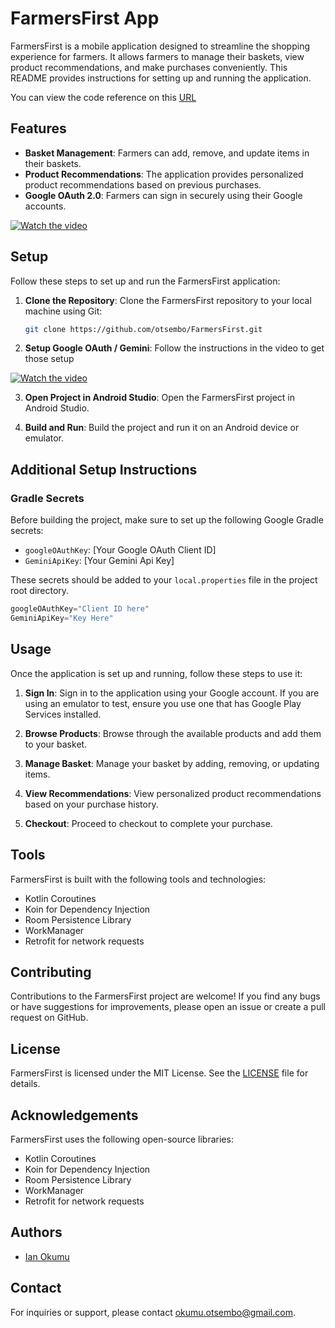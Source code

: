 # FarmersFirst App

FarmersFirst is a mobile application designed to streamline the shopping experience for farmers. It allows farmers to manage their baskets, view product recommendations, and make purchases conveniently. This README provides instructions for setting up and running the application.

You can view the code reference on this [URL](https://farmersfirst.onrender.com/index.html)

## Features

- **Basket Management**: Farmers can add, remove, and update items in their baskets.
- **Product Recommendations**: The application provides personalized product recommendations based on previous purchases.
- **Google OAuth 2.0**: Farmers can sign in securely using their Google accounts.

[![Watch the video](https://img.youtube.com/vi/Zcivg9hyaYo/hqdefault.jpg)](https://www.youtube.com/embed/Zcivg9hyaYo)

## Setup

Follow these steps to set up and run the FarmersFirst application:

1. **Clone the Repository**: Clone the FarmersFirst repository to your local machine using Git:

    ```bash
    git clone https://github.com/otsembo/FarmersFirst.git
    ```

2. **Setup Google OAuth / Gemini**: Follow the instructions in the video to get those setup

[![Watch the video](https://img.youtube.com/vi/qSsyvJsbymw/hqdefault.jpg)](https://www.youtube.com/embed/qSsyvJsbymw)



3. **Open Project in Android Studio**: Open the FarmersFirst project in Android Studio.

4. **Build and Run**: Build the project and run it on an Android device or emulator.

## Additional Setup Instructions

### Gradle Secrets

Before building the project, make sure to set up the following Google Gradle secrets:

- `googleOAuthKey`: [Your Google OAuth Client ID]
- `GeminiApiKey`: [Your Gemini Api Key]

These secrets should be added to your `local.properties` file in the project root directory.

```gradle
googleOAuthKey="Client ID here"
GeminiApiKey="Key Here"
```


## Usage

Once the application is set up and running, follow these steps to use it:

1. **Sign In**: Sign in to the application using your Google account. If you are using an emulator to test, ensure you use one that has Google Play Services installed.

2. **Browse Products**: Browse through the available products and add them to your basket.

3. **Manage Basket**: Manage your basket by adding, removing, or updating items.

4. **View Recommendations**: View personalized product recommendations based on your purchase history.

5. **Checkout**: Proceed to checkout to complete your purchase.

## Tools

FarmersFirst is built with the following tools and technologies:

- Kotlin Coroutines
- Koin for Dependency Injection
- Room Persistence Library
- WorkManager
- Retrofit for network requests

## Contributing

Contributions to the FarmersFirst project are welcome! If you find any bugs or have suggestions for improvements, please open an issue or create a pull request on GitHub.


## License

FarmersFirst is licensed under the MIT License. See the [LICENSE](LICENSE) file for details.

## Acknowledgements

FarmersFirst uses the following open-source libraries:

- Kotlin Coroutines
- Koin for Dependency Injection
- Room Persistence Library
- WorkManager
- Retrofit for network requests

## Authors

- [Ian Okumu](https://github.com/otsembo)

## Contact

For inquiries or support, please contact [okumu.otsembo@gmail.com](mailto:okumu.otsembo@gmail.com).


